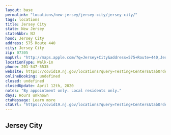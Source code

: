 ```yaml
---
layout: base
permalink: "locations/new-jersey/jersey-city/jersey-city/"
tags: locations
title: Jersey City
state: New Jersey
stateAbbr: NJ
hood: Jersey City
address: 575 Route 440 
city: Jersey City
zip: 07305
mapUrl: "http://maps.apple.com/?q=Jersey+City&address=575+Route+440,Jersey+City,New+Jersey,07305"
locationType: Walk-in
phone: 201-547-5535
website: https://covid19.nj.gov/locations?query=Testing+Centers&tabOrder=all%2CpromotedContent%2Clocations%2Cresources%2Cstatus%2CNJfaqs%2CAASfaqs%2Ccoronavirus
onlineBooking: undefined
closed: undefined
closedUpdate: April 12th, 2020
notes: "By appointment only. Local residents only."
days: Hours unknown
ctaMessage: Learn more
ctaUrl: "https://covid19.nj.gov/locations?query=Testing+Centers&tabOrder=all%2CpromotedContent%2Clocations%2Cresources%2Cstatus%2CNJfaqs%2CAASfaqs%2Ccoronavirus"
---
```

## Jersey City